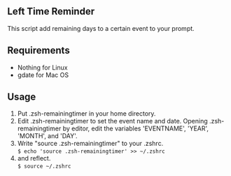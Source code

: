 ## Left Time Reminder
This script add remaining days to a certain event to your prompt.

## Requirements
* Nothing for Linux
* gdate for Mac OS

## Usage
1. Put .zsh-remainingtimer in your home directory.
2. Edit .zsh-remainingtimer to set the event name and date. Opening .zsh-remainingtimer by editor, edit the variables 'EVENTNAME', 'YEAR', 'MONTH', and 'DAY'.
3. Write "source .zsh-remainingtimer" to your .zshrc.  
	`$ echo 'source .zsh-remainingtimer' >> ~/.zshrc`
4. and reflect.  
	`$ source ~/.zshrc`
